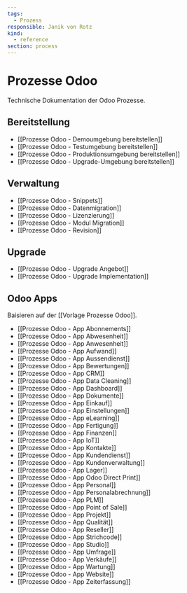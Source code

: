 ```yaml
---
tags:
  - Prozess
responsible: Janik von Rotz
kind:
  - reference
section: process
---
```

# Prozesse Odoo

Technische Dokumentation der Odoo Prozesse.

## Bereitstellung

* [[Prozesse Odoo - Demoumgebung bereitstellen]]
* [[Prozesse Odoo - Testumgebung bereitstellen]]
* [[Prozesse Odoo - Produktionsumgebung bereitstellen]]
* [[Prozesse Odoo - Upgrade-Umgebung bereitstellen]]

## Verwaltung

* [[Prozesse Odoo - Snippets]]
* [[Prozesse Odoo - Datenmigration]]
* [[Prozesse Odoo - Lizenzierung]]
* [[Prozesse Odoo - Modul Migration]]
* [[Prozesse Odoo - Revision]]

## Upgrade

* [[Prozesse Odoo - Upgrade Angebot]]
* [[Prozesse Odoo - Upgrade Implementation]]

## Odoo Apps

Baisieren auf der [[Vorlage Prozesse Odoo]].

* [[Prozesse Odoo - App Abonnements]]
* [[Prozesse Odoo - App Abwesenheit]]
* [[Prozesse Odoo - App Anwesenheit]]
* [[Prozesse Odoo - App Aufwand]]
* [[Prozesse Odoo - App Aussendienst]]
* [[Prozesse Odoo - App Bewertungen]]
* [[Prozesse Odoo - App CRM]]
* [[Prozesse Odoo - App Data Cleaning]]
* [[Prozesse Odoo - App Dashboard]]
* [[Prozesse Odoo - App Dokumente]]
* [[Prozesse Odoo - App Einkauf]]
* [[Prozesse Odoo - App Einstellungen]]
* [[Prozesse Odoo - App eLearning]]
* [[Prozesse Odoo - App Fertigung]]
* [[Prozesse Odoo - App Finanzen]]
* [[Prozesse Odoo - App IoT]]
* [[Prozesse Odoo - App Kontakte]]
* [[Prozesse Odoo - App Kundendienst]]
* [[Prozesse Odoo - App Kundenverwaltung]]
* [[Prozesse Odoo - App Lager]]
* [[Prozesse Odoo - App Odoo Direct Print]]
* [[Prozesse Odoo - App Personal]]
* [[Prozesse Odoo - App Personalabrechnung]]
* [[Prozesse Odoo - App PLM]]
* [[Prozesse Odoo - App Point of Sale]]
* [[Prozesse Odoo - App Projekt]]
* [[Prozesse Odoo - App Qualität]]
* [[Prozesse Odoo - App Reseller]]
* [[Prozesse Odoo - App Strichcode]]
* [[Prozesse Odoo - App Studio]]
* [[Prozesse Odoo - App Umfrage]]
* [[Prozesse Odoo - App Verkäufe]]
* [[Prozesse Odoo - App Wartung]]
* [[Prozesse Odoo - App Website]]
* [[Prozesse Odoo - App Zeiterfassung]]
